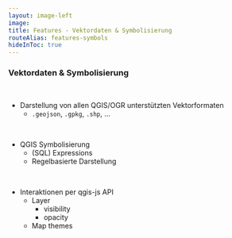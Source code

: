 ```yaml
---
layout: image-left
image:
title: Features - Vektordaten & Symbolisierung
routeAlias: features-symbols
hideInToc: true
---
```


### Vektordaten & Symbolisierung

<br />

- Darstellung von allen QGIS/OGR unterstützten Vektorformaten
  - `.geojson`, `.gpkg`, `.shp`, ...

<br />

<div v-click>

- QGIS Symbolisierung
  - (SQL) Expressions
  - Regelbasierte Darstellung

</div>

<br />

<div v-click>

- Interaktionen per qgis-js API
  - Layer
    - visibility
    - opacity
  - Map themes

</div>
